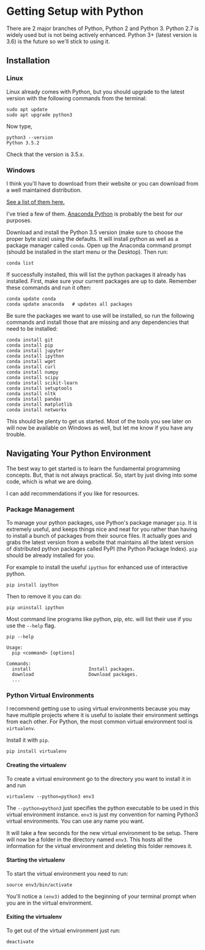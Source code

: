 # Getting Setup with Python

There are 2 major branches of Python, Python 2 and Python 3\. Python 2.7 is widely used but is not being actively enhanced. Python 3+ (latest version is 3.6) is the future so we'll stick to using it.

## Installation

### Linux

Linux already comes with Python, but you should upgrade to the latest version with the following commands from the terminal:

```
sudo apt update
sudo apt upgrade python3
```

Now type,

```
python3 --version
Python 3.5.2
```

Check that the version is 3.5.x.

### Windows

I think you'll have to download from their website or you can download from a well maintained distribution.

[See a list of them here.](https://wiki.python.org/moin/PythonDistributions)

I've tried a few of them. [Anaconda Python](https://www.continuum.io/downloads) is probably the best for our purposes.

Download and install the Python 3.5 version (make sure to choose the proper byte size) using the defaults. It will install python as well as a package manager called `conda`. Open up the Anaconda command prompt (should be installed in the start menu or the Desktop). Then run:

```
conda list
```

If successfully installed, this will list the python packages it already has installed. First, make sure your current packages are up to date. Remember these commands and run it often:

```
conda update conda
conda update anaconda   # updates all packages
```

Be sure the packages we want to use will be installed, so run the following commands and install those that are missing and any dependencies that need to be installed:

```
conda install git
conda install pip
conda install jupyter
conda install ipython
conda install wget
conda install curl
conda install numpy
conda install scipy
conda install scikit-learn
conda install setuptools
conda install nltk
conda install pandas
conda install matplotlib
conda install networkx
```

This should be plenty to get us started. Most of the tools you see later on will now be available on Windows as well, but let me know if you have any trouble.

## Navigating Your Python Environment

The best way to get started is to learn the fundamental programming concepts. But, that is not always practical. So, start by just diving into some code, which is what we are doing.

I can add recommendations if you like for resources.

### Package Management

To manage your python packages, use Python's package manager `pip`. It is extremely useful, and keeps things nice and neat for you rather than having to install a bunch of packages from their source files. It actually goes and grabs the latest version from a website that maintains all the latest version of distributed python packages called PyPI (the Python Package Index). `pip` should be already installed for you.

For example to install the useful `ipython` for enhanced use of interactive python.

```
pip install ipython
```

Then to remove it you can do:

```
pip uninstall ipython
```

Most command line programs like python, pip, etc. will list their use if you use the `--help` flag.

```
pip --help

Usage:   
  pip <command> [options]

Commands:
  install                     Install packages.
  download                    Download packages.
  ...
```

### Python Virtual Environments

I recommend getting use to using virtual environments because you may have multiple projects where it is useful to isolate their environment settings from each other. For Python, the most common virtual environment tool is `virtualenv`.

Install it with `pip`.

```
pip install virtualenv
```

#### Creating the virtualenv

To create a virtual environment go to the directory you want to install it in and run

```
virtualenv --python=python3 env3
```

The `--python=python3` just specifies the python executable to be used in this virtual environment instance. `env3` is just my convention for naming Python3 virtual environments. You can use any name you want.

It will take a few seconds for the new virtual environment to be setup. There will now be a folder in the directory named `env3`. This hosts all the information for the virtual environment and deleting this folder removes it.

#### Starting the virtualenv

To start the virtual environment you need to run:

```
source env3/bin/activate
```

You'll notice a `(env3)` added to the beginning of your terminal prompt when you are in the virtual environment.

#### Exiting the virtualenv

To get out of the virtual environment just run:

```
deactivate
```
